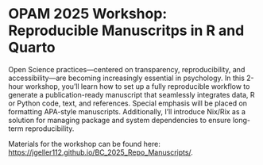 # OPAM 2025 Workshop: Reproducible Manuscritps in R and Quarto

Open Science practices—centered on transparency, reproducibility, and accessibility—are becoming increasingly essential in psychology. In this 2-hour workshop, you’ll learn how to set up a fully reproducible workflow to generate a publication-ready manuscript that seamlessly integrates data, R or Python code, text, and references. Special emphasis will be placed on formatting APA-style manuscripts. Additionally, I’ll introduce Nix/Rix as a solution for managing package and system dependencies to ensure long-term reproducibility.

Materials for the workshop can be found here: https://jgeller112.github.io/BC_2025_Repo_Manuscripts/.
